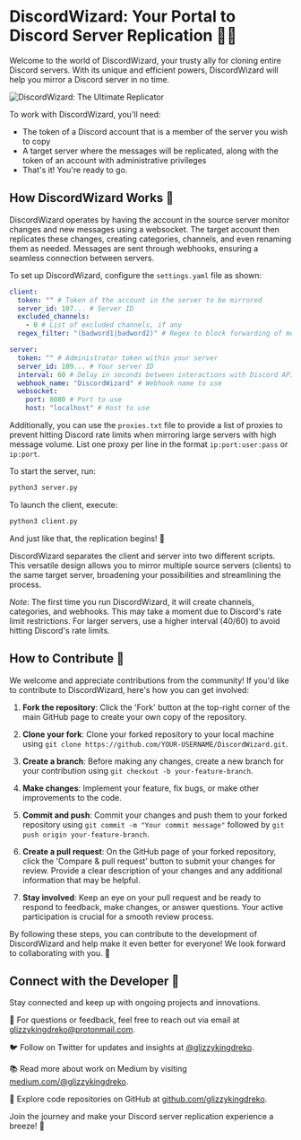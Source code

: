 # DiscordWizard: Your Portal to Discord Server Replication 🧙‍♂️

Welcome to the world of DiscordWizard, your trusty ally for cloning entire Discord servers. With its unique and efficient powers, DiscordWizard will help you mirror a Discord server in no time.

![DiscordWizard: The Ultimate Replicator](https://i.imgur.com/0s4UXzP.png)

To work with DiscordWizard, you'll need:
- The token of a Discord account that is a member of the server you wish to copy
- A target server where the messages will be replicated, along with the token of an account with administrative privileges
- That's it! You're ready to go.

## How DiscordWizard Works 🎩

DiscordWizard operates by having the account in the source server monitor changes and new messages using a websocket. The target account then replicates these changes, creating categories, channels, and even renaming them as needed. Messages are sent through webhooks, ensuring a seamless connection between servers.

To set up DiscordWizard, configure the `settings.yaml` file as shown:

```yaml
client:
  token: "" # Token of the account in the server to be mirrored
  server_id: 107... # Server ID
  excluded_channels:
    - 0 # List of excluded channels, if any
  regex_filter: "(badword1|badword2)" # Regex to block forwarding of messages based on it

server:
  token: "" # Administrator token within your server
  server_id: 109... # Your server ID
  interval: 60 # Delay in seconds between interactions with Discord APIs to create channels/webhooks/categories
  webhook_name: "DiscordWizard" # Webhook name to use
  websocket:
    port: 8080 # Port to use
    host: "localhost" # Host to use
```
Additionally, you can use the `proxies.txt` file to provide a list of proxies to prevent hitting Discord rate limits when mirroring large servers with high message volume. List one proxy per line in the format `ip:port:user:pass` or `ip:port`.

To start the server, run:
```bash
python3 server.py
```
To launch the client, execute:
```bash
python3 client.py
```
And just like that, the replication begins! 🎉

DiscordWizard separates the client and server into two different scripts. This versatile design allows you to mirror multiple source servers (clients) to the same target server, broadening your possibilities and streamlining the process.

*Note*: The first time you run DiscordWizard, it will create channels, categories, and webhooks. This may take a moment due to Discord's rate limit restrictions. For larger servers, use a higher interval (40/60) to avoid hitting Discord's rate limits.

## How to Contribute 🤝

We welcome and appreciate contributions from the community! If you'd like to contribute to DiscordWizard, here's how you can get involved:

1. **Fork the repository**: Click the 'Fork' button at the top-right corner of the main GitHub page to create your own copy of the repository.

2. **Clone your fork**: Clone your forked repository to your local machine using `git clone https://github.com/YOUR-USERNAME/DiscordWizard.git`.

3. **Create a branch**: Before making any changes, create a new branch for your contribution using `git checkout -b your-feature-branch`.

4. **Make changes**: Implement your feature, fix bugs, or make other improvements to the code.

5. **Commit and push**: Commit your changes and push them to your forked repository using `git commit -m "Your commit message"` followed by `git push origin your-feature-branch`.

6. **Create a pull request**: On the GitHub page of your forked repository, click the 'Compare & pull request' button to submit your changes for review. Provide a clear description of your changes and any additional information that may be helpful.

7. **Stay involved**: Keep an eye on your pull request and be ready to respond to feedback, make changes, or answer questions. Your active participation is crucial for a smooth review process.

By following these steps, you can contribute to the development of DiscordWizard and help make it even better for everyone! We look forward to collaborating with you. 🚀

## Connect with the Developer 🚀

Stay connected and keep up with ongoing projects and innovations.

💌 For questions or feedback, feel free to reach out via email at [glizzykingdreko@protonmail.com](mailto:glizzykingdreko@protonmail.com).

🐦 Follow on Twitter for updates and insights at [@glizzykingdreko](https://twitter.com/glizzykingdreko).

📚 Read more about work on Medium by visiting [medium.com/@glizzykingdreko](https://medium.com/@glizzykingdreko).

🔮 Explore code repositories on GitHub at [github.com/glizzykingdreko](https://github.com/glizzykingdreko).

Join the journey and make your Discord server replication experience a breeze! 🎉
